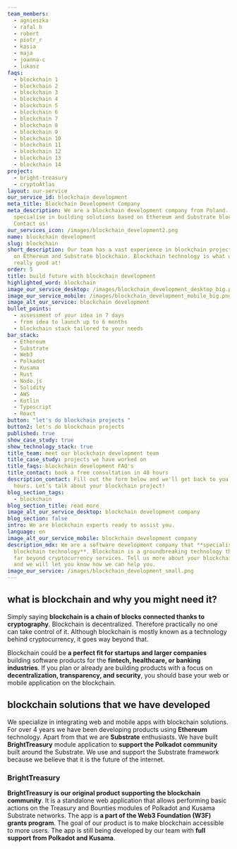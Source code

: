 ```yaml
---
team_members:
  - agnieszka
  - rafal h
  - robert
  - piotr_r
  - kasia
  - maja
  - joanna-c
  - lukasz
faqs:
  - blockchain 1
  - blockchain 2
  - blockchain 3
  - blockchain 4
  - blockchain 5
  - blockchain 6
  - blockchain 7
  - blockchain 8
  - blockchain 9
  - blockchain 10
  - blockchain 11
  - blockchain 12
  - blockchain 13
  - blockchain 14
project:
  - bright-treasury
  - cryptoAtlas
layout: our-service
our_service_id: blockchain development
meta_title: Blockchain Development Company
meta_description: We are a blockchain development company from Poland. We
  specialise in building solutions based on Ethereum and Substrate blockchain.
  Contact us!
our_services_icon: /images/blockchain_development2.png
name: blockchain development
slug: blockchain
short_description: Our team has a vast experience in blockchain projects based
  on Ethereum and Substrate blockchain. Blockchain technology is what we are
  really good at!
order: 5
title: build future with blockchain development
highlighted_word: blockchain
image_our_service_desktop: /images/blockchain_development_desktop_big.png
image_our_service_mobile: /images/blockchain_development_mobile_big.png
image_alt_our_service: blockchain development
bullet_points:
  - assessment of your idea in 7 days
  - from idea to launch up to 6 months
  - blockchain stack tailored to your needs
bar_stack:
  - Ethereum
  - Substrate
  - Web3
  - Polkadot
  - Kusama
  - Rust
  - Node.js
  - Solidity
  - AWS
  - Kotlin
  - Typescript
  - React
button: "let's do blockchain projects "
button2: let's do blockchain projects
published: true
show_case_study: true
show_technology_stack: true
title_team: meet our blockchain development team
title_case_study: projects we have worked on
title_faqs: blockchain development FAQ's
title_contact: book a free consultation in 48 hours
description_contact: Fill out the form below and we'll get back to you in 48
  hours. Let’s talk about your blockchain project!
blog_section_tags:
  - blockchain
blog_section_title: read more
image_alt_our_service_desktop: blockchain development company
blog_section: false
intro: We are blockchain experts ready to assist you.
language: en
image_alt_our_service_mobile: blockchain development company
description_mdx: We are a software development company that **specialises in
  blockchain technology**. Blockchain is a groundbreaking technology that goes
  far beyond cryptocurrency services. Tell us more about your blockchain project
  and we will let you know how we can help you.
image_our_service: /images/blockchain_development_small.png
---
```

## what is blockchain and why you might need it?

Simply saying **blockchain is a chain of blocks connected thanks to cryptography**. Blockchain is decentralized. Therefore practically no one can take control of it. Although blockchain is mostly known as a technology behind cryptocurrency, it goes way beyond that. 

Blockchain could be **a perfect fit for startups and larger companies** building software products for the **fintech, healthcare, or banking industries**. If you plan or already are building products with a focus on **decentralization, transparency, and security**, you should base your web or mobile application on the blockchain.

## blockchain solutions that we have developed

We specialize in integrating web and mobile apps with blockchain solutions. For over 4 years we have been developing products using **Ethereum** technology. Apart from that we are **Substrate** enthusiasts. We have built **BrightTreasury** module application to **support the Polkadot community** built around the Substrate. We use and support the Substrate framework because we believe that it is the future of the internet. 

### BrightTreasury

**BrightTreasury is our original product supporting the blockchain community**. It is a standalone web application that allows performing basic actions on the Treasury and Bounties modules of Polkadot and Kusama Substrate networks. The app is **a part of the Web3 Foundation (W3F) grants program**. The goal of our product is to make blockchain accessible to more users. The app is still being developed by our team with **full support from Polkadot and Kusama**.